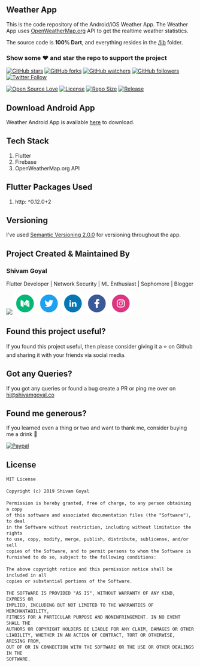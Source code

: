 ## Weather App
This is the code repository of the Android/iOS Weather App. The Weather App uses [OpenWeatherMap.org](https://openweathermap.org) API to get the realtime weather statistics.

The source code is **100% Dart**, and everything resides in the [/lib](https://github.com/ShivamGoyal1899/WeatherApp/tree/master/lib) folder.

### Show some :heart: and star the repo to support the project

[![GitHub stars](https://img.shields.io/github/stars/ShivamGoyal1899/WeatherApp.svg?style=social&label=Star)](https://github.com/ShivamGoyal1899/WeatherApp) [![GitHub forks](https://img.shields.io/github/forks/ShivamGoyal1899/WeatherApp.svg?style=social&label=Fork)](https://github.com/ShivamGoyal1899/WeatherApp/fork) [![GitHub watchers](https://img.shields.io/github/watchers/ShivamGoyal1899/WeatherApp.svg?style=social&label=Watch)](https://github.com/ShivamGoyal1899/WeatherApp) [![GitHub followers](https://img.shields.io/github/followers/ShivamGoyal1899.svg?style=social&label=Follow)](https://github.com/ShivamGoyal1899/)
[![Twitter Follow](https://img.shields.io/twitter/follow/ShivamGoyal1899.svg?style=social)](https://twitter.com/ShivamGoyal1899)

[![Open Source Love](https://img.shields.io/badge/Open%20Source-seagreen?style=for-the-badge)](https://opensource.org/licenses/MIT)
[![License](https://img.shields.io/badge/license-MIT-red.svg?style=for-the-badge)](https://opensource.org/licenses/MIT)
[![Repo Size](https://img.shields.io/github/repo-size/ShivamGoyal1899/WeatherApp?style=for-the-badge)](https://github.com/ShivamGoyal1899/WeatherApp)
[![Release](https://img.shields.io/github/v/release/ShivamGoyal1899/WeatherApp?style=for-the-badge)](https://github.com/ShivamGoyal1899/WeatherApp/releases/download/v2.0.0/WeatherApp.v2.0.0.apk)

## Download Android App
Weather Android App is available [here](https://github.com/ShivamGoyal1899/WeatherApp/releases/download/v2.0.0/WeatherApp.v2.0.0.apk) to download.

## Tech Stack
1. Flutter
2. Firebase
3. OpenWeatherMap.org API

## Flutter Packages Used
1. http: ^0.12.0+2

## Versioning
I've used [Semantic Versioning 2.0.0](https://semver.org/) for versioning throughout the app.

## Project Created & Maintained By

### Shivam Goyal
Flutter Developer | Network Security | ML Enthusiast | Sophomore | Blogger

<a href="https://shivamgoyal.co"><img src="https://shivamgoyal.co/credits.png" width="60"></a>
<a href="https://medium.com/@ShivamGoyal1899"><img src="https://github.com/aritraroy/social-icons/blob/master/medium-icon.png?raw=true" width="60"></a>
<a href="https://twitter.com/ShivamGoyal1899"><img src="https://github.com/aritraroy/social-icons/blob/master/twitter-icon.png?raw=true" width="60"></a>
<a href="https://linkedin.com/in/ShivamGoyal1899"><img src="https://github.com/aritraroy/social-icons/blob/master/linkedin-icon.png?raw=true" width="60"></a>
<a href="https://facebook.com/ShivamGoyal1899"><img src="https://github.com/aritraroy/social-icons/blob/master/facebook-icon.png?raw=true" width="60"></a>
<a href="https://instagram.com/shivamgoyal.co"><img src="https://github.com/aritraroy/social-icons/blob/master/instagram-icon.png?raw=true" width="60"></a>

## Found this project useful?

If you found this project useful, then please consider giving it a :star: on Github and sharing it with your friends via social media.

## Got any Queries?
If you got any queries or found a bug create a PR or ping me over on [hi@shivamgoyal.co](mailto:hi@shivamgoyal.co)

## Found me generous?

If you learned even a thing or two and want to thank me, consider buying me a drink :beer:

 [![Paypal](https://img.shields.io/badge/Sponsor-Paypal-informational?style=for-the-badge&logo=paypal)](https://www.paypal.me/shivamgoyal1899)

## License

```
MIT License

Copyright (c) 2019 Shivam Goyal

Permission is hereby granted, free of charge, to any person obtaining a copy
of this software and associated documentation files (the "Software"), to deal
in the Software without restriction, including without limitation the rights
to use, copy, modify, merge, publish, distribute, sublicense, and/or sell
copies of the Software, and to permit persons to whom the Software is
furnished to do so, subject to the following conditions:

The above copyright notice and this permission notice shall be included in all
copies or substantial portions of the Software.

THE SOFTWARE IS PROVIDED "AS IS", WITHOUT WARRANTY OF ANY KIND, EXPRESS OR
IMPLIED, INCLUDING BUT NOT LIMITED TO THE WARRANTIES OF MERCHANTABILITY,
FITNESS FOR A PARTICULAR PURPOSE AND NONINFRINGEMENT. IN NO EVENT SHALL THE
AUTHORS OR COPYRIGHT HOLDERS BE LIABLE FOR ANY CLAIM, DAMAGES OR OTHER
LIABILITY, WHETHER IN AN ACTION OF CONTRACT, TORT OR OTHERWISE, ARISING FROM,
OUT OF OR IN CONNECTION WITH THE SOFTWARE OR THE USE OR OTHER DEALINGS IN THE
SOFTWARE.

```
